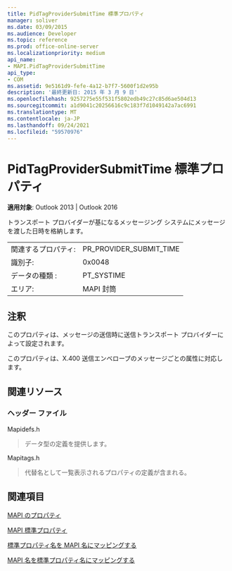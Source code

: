 ```yaml
---
title: PidTagProviderSubmitTime 標準プロパティ
manager: soliver
ms.date: 03/09/2015
ms.audience: Developer
ms.topic: reference
ms.prod: office-online-server
ms.localizationpriority: medium
api_name:
- MAPI.PidTagProviderSubmitTime
api_type:
- COM
ms.assetid: 9e5161d9-fefe-4a12-b7f7-5600f1d2e95b
description: '最終更新日: 2015 年 3 月 9 日'
ms.openlocfilehash: 9257275e55f531f5802edb49c27c85d6ae504d13
ms.sourcegitcommit: a1d9041c20256616c9c183f7d1049142a7ac6991
ms.translationtype: MT
ms.contentlocale: ja-JP
ms.lasthandoff: 09/24/2021
ms.locfileid: "59570976"
---
```

# <a name="pidtagprovidersubmittime-canonical-property"></a>PidTagProviderSubmitTime 標準プロパティ

  
  
**適用対象**: Outlook 2013 | Outlook 2016 
  
トランスポート プロバイダーが基になるメッセージング システムにメッセージを渡した日時を格納します。
  
|||
|:-----|:-----|
|関連するプロパティ:  <br/> |PR_PROVIDER_SUBMIT_TIME  <br/> |
|識別子:  <br/> |0x0048  <br/> |
|データの種類 :   <br/> |PT_SYSTIME  <br/> |
|エリア:  <br/> |MAPI 封筒  <br/> |
   
## <a name="remarks"></a>注釈

このプロパティは、メッセージの送信時に送信トランスポート プロバイダーによって設定されます。
  
このプロパティは、X.400 送信エンベロープのメッセージごとの属性に対応します。 
  
## <a name="related-resources"></a>関連リソース

### <a name="header-files"></a>ヘッダー ファイル

Mapidefs.h
  
> データ型の定義を提供します。
    
Mapitags.h
  
> 代替名として一覧表示されるプロパティの定義が含まれる。
    
## <a name="see-also"></a>関連項目



[MAPI のプロパティ](mapi-properties.md)
  
[MAPI 標準プロパティ](mapi-canonical-properties.md)
  
[標準プロパティ名を MAPI 名にマッピングする](mapping-canonical-property-names-to-mapi-names.md)
  
[MAPI 名を標準プロパティ名にマッピングする](mapping-mapi-names-to-canonical-property-names.md)

